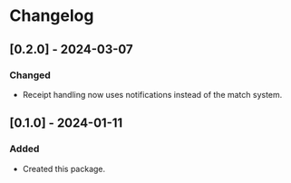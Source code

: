 # Changelog

## [0.2.0] - 2024-03-07

### Changed

- Receipt handling now uses notifications instead of the match system.

## [0.1.0] - 2024-01-11

### Added

- Created this package.
